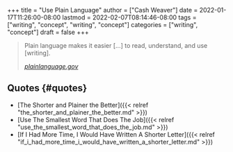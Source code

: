 +++
title = "Use Plain Language"
author = ["Cash Weaver"]
date = 2022-01-17T11:26:00-08:00
lastmod = 2022-02-07T08:14:46-08:00
tags = ["writing", "concept", "writing", "concept"]
categories = ["writing", "concept"]
draft = false
+++

> Plain language makes it easier [...] to read, understand, and use [writing].
>
> _[plainlanguage.gov](https://www.plainlanguage.gov/)_


## Quotes {#quotes}

-   [The Shorter and Plainer the Better]({{< relref "the_shorter_and_plainer_the_better.md" >}})
-   [Use The Smallest Word That Does The Job]({{< relref "use_the_smallest_word_that_does_the_job.md" >}})
-   [If I Had More Time, I Would Have Written A Shorter Letter]({{< relref "if_i_had_more_time_i_would_have_written_a_shorter_letter.md" >}})
